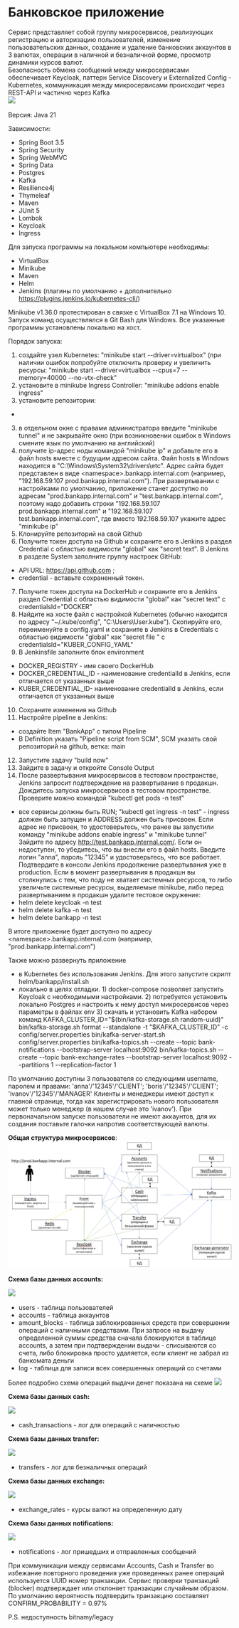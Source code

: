 
# Банковское приложение

Сервис представляет собой группу микросервисов, реализующих регистрацию и авторизацию пользователей, изменение
пользовательских данных, создание и удаление банковских аккаунтов в 3 валютах, операции в наличной и безналичной форме, 
просмотр динамики курсов валют.  
Безопасность обмена сообщений между микросервисами обеспечивает Keycloak, паттерн Service Discovery и 
Externalized Config - Kubernetes, коммуникация между микросервисами происходит через REST-API и частично через Kafka   
![](/readme/front.png)


Версия: Java 21

Зависимости: 
* Spring Boot 3.5 
* Spring Security
* Spring WebMVC
* Spring Data
* Postgres
* Kafka
* Resilience4j
* Thymeleaf
* Maven
* JUnit 5
* Lombok
* Keycloak
* Ingress

Для запуска программы на локальном компьютере необходимы: 
* VirtualBox
* Minikube
* Maven
* Helm
* Jenkins (плагины по умолчанию + дополнительно https://plugins.jenkins.io/kubernetes-cli/)

Minikube v1.36.0 протестирован в связке с VirtualBox 7.1 на Windows 10. Запуск команд осуществлялся в Git Bash для Windows.
Все указанные программы установлены локально на хост. 

Порядок запуска: 
1) создайте узел Kubernetes: "minikube start --driver=virtualbox" 
(при наличии ошибок попробуйте отключить проверку и увеличить ресурсы:
"minikube start --driver=virtualbox --cpus=7 --memory=40000 --no-vtx-check"
2) установите в minikube Ingress Controller: "minikube addons enable ingress"
3) установите репозитории: 
* 
3) в отдельном окне с правами администратора введите "minikube tunnel" и не закрывайте окно
(при возникновении ошибок в Windows смените язык по умолчанию на английский)
4) получите ip-aдрес ноды командой "minikube ip" и добавьте его в файл hosts вместе с будущим адресом сайта.
Файл hosts в Windows находится в "C:\Windows\System32\drivers\etc".
Адрес сайта будет представлен в виде \<namespace\>.bankapp.internal.com (например, "192.168.59.107 prod.bankapp.internal.com").
При развертывании с настройками по умолчанию, приложение станет доступно 
по адресам "prod.bankapp.internal.com" и "test.bankapp.internal.com", поэтому надо добавить строки
"192.168.59.107 prod.bankapp.internal.com" и "192.168.59.107 test.bankapp.internal.com", где вместо 192.168.59.107 укажите 
адрес "minikube ip"
5) Клонируйте репозиторий на свой Github  
6) Получите токен доступа на Github и сохраните его в Jenkins в раздел Credential с областью видимости "global" как 
"secret text". В Jenkins в разделе System заполните группу настроек GitHub: 
* API URL:  https://api.github.com ; 
* credential - вставьте сохраненный токен. 
7) Получите токен доступа на DockerHub и сохраните его в Jenkins раздел Credential с областью видимости "global" как
   "secret text" с credentialsId="DOCKER"
8) Найдите на хосте файл с настройкой Kubernetes (обычно находится по адресу "~/.kube/config", "C:\Users\User\.kube"). 
Скопируйте его, переименуйте в config.yaml и сохраните в Jenkins в Credentials с областью видимости "global" 
как "secret file " с credentialsId="KUBER_CONFIG_YAML"    
9) В Jenkinsfile заполните блок environment 
* DOCKER_REGISTRY - имя своего DockerHub 
* DOCKER_CREDENTIAL_ID - наименование credentialId в Jenkins, если отличается от указанных выше
* KUBER_CREDENTIAL_ID- наименование credentialId в Jenkins, если отличается от указанных выше
10) Сохраните изменения на Github
11) Настройте pipeline в Jenkins:
* создайте Item "BankApp" с типом Pipeline
* В Definition указать "Pipeline script from SCM", SCM указать свой репозиторий на github, ветка: main
12) Запустите задачу "build now"
13) Зайдите в задачу и откройте Console Output 
14) После развертывания микросервисов в тестовом пространстве, Jenkins запросит подтверждение на развертывание в продакшн. 
Дождитесь запуска микросервисов в тестовом пространстве. Проверите можно командой "kubectl get pods -n test"
- все сервисы должны быть RUN; "kubectl get ingress -n test" - ingress должен быть запущен и ADDRESS должен быть присвоен.
Если адрес не присвоен, то удостоверьтесь, что ранее вы запустили команду "minikube addons enable ingress" и "minikube tunnel"
Зайдите по адресу http://test.bankapp.internal.com/. Если он недоступен, то убедитесь, что вы внесли его в файл hosts. 
Введите логин "anna", пароль "12345" и удостоверьтесь, что все работает. 
Подтвердите в консоли Jenkins продолжение развертывания уже в production. Если в момент развертывания в продакшн вы столкнулись
с тем, что поду не хватает системных ресурсов, то либо увеличьте системные ресурсы, выделяемые minikube,
либо перед развертыванием в продакшн удалите тестовое окружение:
- helm delete keycloak -n test
- helm delete kafka -n test
- helm delete bankapp -n test

В итоге приложение будет доступно по адресу \<namespace\>.bankapp.internal.com (например, "prod.bankapp.internal.com")

Также можно развернуть приложение 
* в Kubernetes без использования Jenkins. Для этого запустите скрипт helm/bankapp/install.sh
* локально в целях отладки. 1) docker-compose позволяет запустить Keycloak с необходимыми настройками. 2) потребуется 
установить локально Postgres и настроить к нему доступ микросервисов через параметры в файлах env 3) скачать и установить Kafka
набором команд 
  KAFKA_CLUSTER_ID="$(bin/kafka-storage.sh random-uuid)"
  bin/kafka-storage.sh format --standalone -t "$KAFKA_CLUSTER_ID" -c config/server.properties
  bin/kafka-server-start.sh config/server.properties
  bin/kafka-topics.sh --create --topic bank-notifications --bootstrap-server localhost:9092
  bin/kafka-topics.sh --create --topic bank-exchange-rates --bootstrap-server localhost:9092 --partitions 1 --replication-factor 1

По умолчанию доступны 3 пользователя со следующими username, паролем и правами:
'anna'/'12345'/'CLIENT'; 'boris'/'12345'/'CLIENT'; 'ivanov'/'12345'/'MANAGER'
Клиенты и менеджеры имеют доступ к главной странице, тогда как зарегистрировать нового пользователя может только
менеджер (в нашем случае это 'ivanov').
При первоначальном запуске пользователи не имеют аккаунтов, для их создания поставьте галочки напротив соответствующей валюты.   

**Общая структура микросервисов**:
![](/readme/all_micro.png)

**Схема базы данных accounts:**

![](/readme/accounts_db.png)
* users - таблица пользователей
* accounts - таблица аккаунтов
* amount_blocks - таблица заблокированных средств при совершении операций с наличными средствами. При запросе на выдачу 
определенной суммы средства сначала блокируются в таблице accounts, а затем при подтверждении выдачи - списываются со счета, 
либо блокировка просто удаляется, если клиент не забрал из банкомата деньги   
* log - таблица для записи всех совершенных операций со счетами

Более подробно схема операций выдачи денег показана на схеме
![](/readme/withdrawal.png)

**Схема базы данных cash:**

![](/readme/cash_db.png)

* cash_transactions - лог для операций с наличностью   

**Схема базы данных transfer:**

![](/readme/transfer_db.png)
* transfers - лог для безналичных операций

**Схема базы данных exchange:**

![](/readme/exchange_db.png)
* exchange_rates - курсы валют на определенную дату 

**Схема базы данных notifications:**

![](/readme/notifications_db.png)
* notifications - лог пришедших и отправленных сообщений

При коммуникации между сервисами Accounts, Cash и Transfer во избежание повторного проведения уже проведенных ранее 
операций используется UUID номер транзакции. 
Сервис проверки транзакций (blocker) подтверждает или отклоняет транзакции случайным образом.
По умолчанию вероятность подтвердить транзакцию составляет CONFIRM_PROBABILITY = 0.97%  



P.S. недоступность bitnamy/legacy
